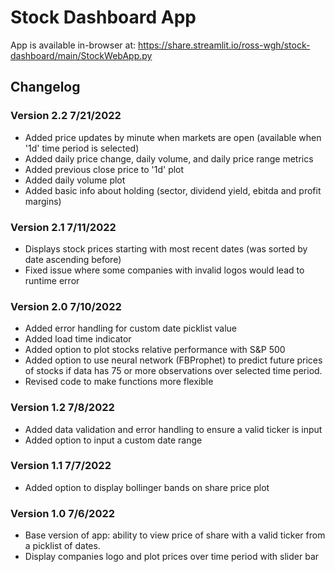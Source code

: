 # Stock Dashboard App

App is available in-browser at: https://share.streamlit.io/ross-wgh/stock-dashboard/main/StockWebApp.py

## Changelog

### Version 2.2 7/21/2022
- Added price updates by minute when markets are open (available when '1d' time period is selected)
- Added daily price change, daily volume, and daily price range metrics
- Added previous close price to '1d' plot
- Added daily volume plot
- Added basic info about holding (sector, dividend yield, ebitda and profit margins)

### Version 2.1 7/11/2022
- Displays stock prices starting with most recent dates (was sorted by date ascending before)
- Fixed issue where some companies with invalid logos would lead to runtime error

### Version 2.0 7/10/2022
- Added error handling for custom date picklist value
- Added load time indicator
- Added option to plot stocks relative performance with S&P 500
- Added option to use neural network (FBProphet) to predict future prices of stocks if data has 75 or more observations over selected time period.
- Revised code to make functions more flexible

### Version 1.2 7/8/2022
- Added data validation and error handling to ensure a valid ticker is input
- Added option to input a custom date range

### Version 1.1 7/7/2022
- Added option to display bollinger bands on share price plot

### Version 1.0 7/6/2022
- Base version of app: ability to view price of share with a valid ticker from a picklist of dates.
- Display companies logo and plot prices over time period with slider bar
